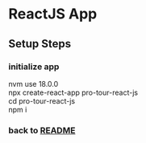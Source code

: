 # ReactJS App

## Setup Steps

### initialize app

nvm use 18.0.0  
npx create-react-app pro-tour-react-js  
cd pro-tour-react-js  
npm i

### back to [README](../README.md)
